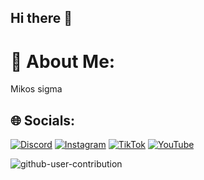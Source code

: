 ## Hi there 👋

# 💫 About Me:
Mikos sigma


## 🌐 Socials:
[![Discord](https://img.shields.io/badge/Discord-%237289DA.svg?logo=discord&logoColor=white)](https://discord.gg/discord.com/users/753734557039198267) [![Instagram](https://img.shields.io/badge/Instagram-%23E4405F.svg?logo=Instagram&logoColor=white)](https://instagram.com/mikos296) [![TikTok](https://img.shields.io/badge/TikTok-%23000000.svg?logo=TikTok&logoColor=white)](https://tiktok.com/@mikolaj296) [![YouTube](https://img.shields.io/badge/YouTube-%23FF0000.svg?logo=YouTube&logoColor=white)](https://youtube.com/@Anttino) 


<!-- Proudly created with GPRM ( https://gprm.itsvg.in ) -->
![github-user-contribution](https://github.com/user-attachments/assets/29c26cbd-d46e-4ba2-a077-024da163c0af)
